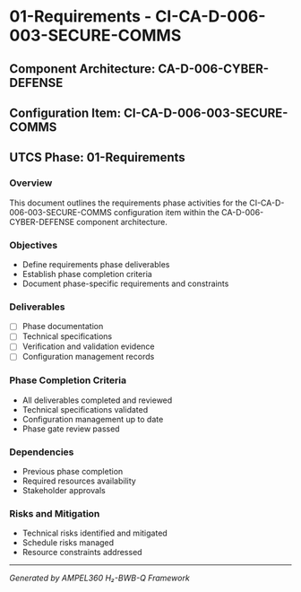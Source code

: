 # 01-Requirements - CI-CA-D-006-003-SECURE-COMMS

## Component Architecture: CA-D-006-CYBER-DEFENSE
## Configuration Item: CI-CA-D-006-003-SECURE-COMMS
## UTCS Phase: 01-Requirements

### Overview
This document outlines the requirements phase activities for the CI-CA-D-006-003-SECURE-COMMS configuration item within the CA-D-006-CYBER-DEFENSE component architecture.

### Objectives
- Define requirements phase deliverables
- Establish phase completion criteria
- Document phase-specific requirements and constraints

### Deliverables
- [ ] Phase documentation
- [ ] Technical specifications
- [ ] Verification and validation evidence
- [ ] Configuration management records

### Phase Completion Criteria
- All deliverables completed and reviewed
- Technical specifications validated
- Configuration management up to date
- Phase gate review passed

### Dependencies
- Previous phase completion
- Required resources availability
- Stakeholder approvals

### Risks and Mitigation
- Technical risks identified and mitigated
- Schedule risks managed
- Resource constraints addressed

---
*Generated by AMPEL360 H₂-BWB-Q Framework*

